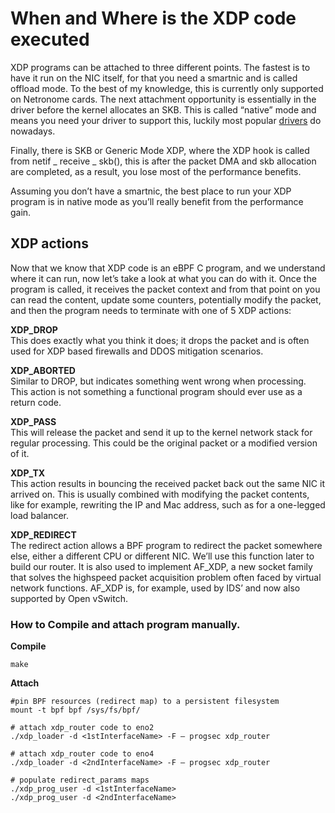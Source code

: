 # When and Where is the XDP code executed
XDP programs can be attached to three different points. The fastest is to have it run on the NIC itself, for that you need a smartnic and is called offload mode. To the best of my knowledge, this is currently only supported on Netronome cards. The next attachment opportunity is essentially in the driver before the kernel allocates an SKB. This is called “native” mode and means you need your driver to support this, luckily most popular [drivers](https://github.com/xdp-project/xdp-project/blob/master/areas/drivers/README.org) do nowadays.

Finally, there is SKB or Generic Mode XDP, where the XDP hook is called from netif _ receive _ skb(), this is after the packet DMA and skb allocation are completed, as a result, you lose most of the performance benefits.

Assuming you don’t have a smartnic, the best place to run your XDP program is in native mode as you’ll really benefit from the performance gain.

## XDP actions
Now that we know that XDP code is an eBPF C program, and we understand where it can run, now let’s take a look at what you can do with it. Once the program is called, it receives the packet context and from that point on you can read the content, update some counters, potentially modify the packet, and then the program needs to terminate with one of 5 XDP actions:  

**XDP_DROP**  
This does exactly what you think it does; it drops the packet and is often used for XDP based firewalls and DDOS mitigation scenarios.  

**XDP_ABORTED**  
Similar to DROP, but indicates something went wrong when processing. This action is not something a functional program should ever use as a return code.

**XDP_PASS**  
This will release the packet and send it up to the kernel network stack for regular processing. This could be the original packet or a modified version of it.  

**XDP_TX**  
This action results in bouncing the received packet back out the same NIC it arrived on. This is usually combined with modifying the packet contents, like for example, rewriting the IP and Mac address, such as for a one-legged load balancer.  

**XDP_REDIRECT**  
The redirect action allows a BPF program to redirect the packet somewhere else, either a different CPU or different NIC. We’ll use this function later to build our router. It is also used to implement AF_XDP, a new socket family that solves the highspeed packet acquisition problem often faced by virtual network functions. AF_XDP is, for example, used by IDS’ and now also supported by Open vSwitch.

### How to Compile and attach program manually.
**Compile**
```
make
```
**Attach**
```
#pin BPF resources (redirect map) to a persistent filesystem
mount -t bpf bpf /sys/fs/bpf/

# attach xdp_router code to eno2
./xdp_loader -d <1stInterfaceName> -F — progsec xdp_router

# attach xdp_router code to eno4
./xdp_loader -d <2ndInterfaceName> -F — progsec xdp_router

# populate redirect_params maps
./xdp_prog_user -d <1stInterfaceName>
./xdp_prog_user -d <2ndInterfaceName>
```
